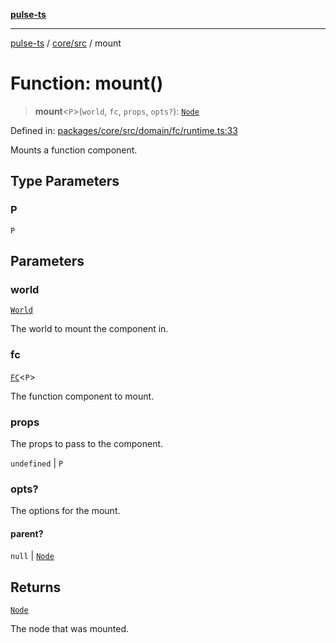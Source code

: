 [**pulse-ts**](../../../README.md)

***

[pulse-ts](../../../README.md) / [core/src](../README.md) / mount

# Function: mount()

> **mount**\<`P`\>(`world`, `fc`, `props`, `opts?`): [`Node`](../classes/Node.md)

Defined in: [packages/core/src/domain/fc/runtime.ts:33](https://github.com/jlehett/pulse-ts/blob/d786433c7cb88fe7c30a7029f46dff58815931cc/packages/core/src/domain/fc/runtime.ts#L33)

Mounts a function component.

## Type Parameters

### P

`P`

## Parameters

### world

[`World`](../classes/World.md)

The world to mount the component in.

### fc

[`FC`](../type-aliases/FC.md)\<`P`\>

The function component to mount.

### props

The props to pass to the component.

`undefined` | `P`

### opts?

The options for the mount.

#### parent?

`null` \| [`Node`](../classes/Node.md)

## Returns

[`Node`](../classes/Node.md)

The node that was mounted.

